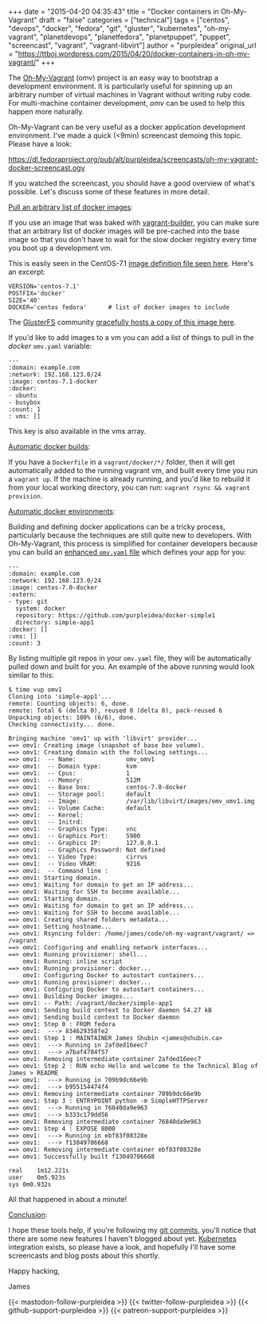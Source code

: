 +++
date = "2015-04-20 04:35:43"
title = "Docker containers in Oh-My-Vagrant"
draft = "false"
categories = ["technical"]
tags = ["centos", "devops", "docker", "fedora", "git", "gluster", "kubernetes", "oh-my-vagrant", "planetdevops", "planetfedora", "planetpuppet", "puppet", "screencast", "vagrant", "vagrant-libvirt"]
author = "purpleidea"
original_url = "https://ttboj.wordpress.com/2015/04/20/docker-containers-in-oh-my-vagrant/"
+++

The <a href="https://github.com/purpleidea/oh-my-vagrant">Oh-My-Vagrant</a> (omv) project is an easy way to bootstrap a development environment. It is particularly useful for spinning up an arbitrary number of virtual machines in Vagrant without writing ruby code. For multi-machine container development, <em>omv</em> can be used to help this happen more naturally.

Oh-My-Vagrant can be very useful as a docker application development environment. I've made a quick (<9min) screencast demoing this topic. Please have a look:

<a href="https://dl.fedoraproject.org/pub/alt/purpleidea/screencasts/oh-my-vagrant-docker-screencast.ogv">https://dl.fedoraproject.org/pub/alt/purpleidea/screencasts/oh-my-vagrant-docker-screencast.ogv</a>

If you watched the screencast, you should have a good overview of what's possible. Let's discuss some of these features in more detail.

<span style="text-decoration:underline;">Pull an arbitrary list of docker images</span>:

If you use an image that was baked with <a href="https://github.com/purpleidea/vagrant-builder">vagrant-builder</a>, you can make sure that an arbitrary list of docker images will be pre-cached into the base image so that you don't have to wait for the slow docker registry every time you boot up a development vm.

This is easily seen in the CentOS-7.1 <a href="https://github.com/purpleidea/vagrant-builder/blob/master/v7/versions/centos-7.1-docker.sh#L15">image definition file seen here</a>. Here's an excerpt:
```
VERSION='centos-7.1'
POSTFIX='docker'
SIZE='40'
DOCKER='centos fedora'		# list of docker images to include
```
The <a href="https://www.gluster.org/">GlusterFS</a> community <a href="https://dl.fedoraproject.org/pub/alt/purpleidea/vagrant/centos-7.1-docker/">gracefully hosts a copy of this image here</a>.

If you'd like to add images to a vm you can add a list of things to pull in the <em>docker</em> <code>omv.yaml</code> variable:
```
---
:domain: example.com
:network: 192.168.123.0/24
:image: centos-7.1-docker
:docker:
- ubuntu
- busybox
:count: 1
: vms: []
```
This key is also available in the vms array.<em>
</em>

<span style="text-decoration:underline;">Automatic docker builds</span>:

If you have a <code>Dockerfile</code> in a <code>vagrant/docker/*/</code> folder, then it will get automatically added to the running vagrant vm, and built every time you run a <code>vagrant up</code>. If the machine is already running, and you'd like to rebuild it from your local working directory, you can run: <code>vagrant rsync && vagrant provision</code>.

<span style="text-decoration:underline;">Automatic docker environments</span>:

Building and defining docker applications can be a tricky process, particularly because the techniques are still quite new to developers. With Oh-My-Vagrant, this process is simplified for container developers because you can build an <a href="https://github.com/purpleidea/oh-my-vagrant/blob/master/examples/docker-build.yaml#L9">enhanced <code>omv.yaml</code> file</a> which defines your app for you:
```
---
:domain: example.com
:network: 192.168.123.0/24
:image: centos-7.0-docker
:extern:
- type: git
  system: docker
  repository: https://github.com/purpleidea/docker-simple1
  directory: simple-app1
:docker: []
:vms: []
:count: 3
```
By listing multiple git repos in your <code>omv.yaml</code> file, they will be automatically pulled down and built for you. An example of the above running would look similar to this:
```
$ time vup omv1
Cloning into 'simple-app1'...
remote: Counting objects: 6, done.
remote: Total 6 (delta 0), reused 0 (delta 0), pack-reused 6
Unpacking objects: 100% (6/6), done.
Checking connectivity... done.

Bringing machine 'omv1' up with 'libvirt' provider...
==> omv1: Creating image (snapshot of base box volume).
==> omv1: Creating domain with the following settings...
==> omv1:  -- Name:              omv_omv1
==> omv1:  -- Domain type:       kvm
==> omv1:  -- Cpus:              1
==> omv1:  -- Memory:            512M
==> omv1:  -- Base box:          centos-7.0-docker
==> omv1:  -- Storage pool:      default
==> omv1:  -- Image:             /var/lib/libvirt/images/omv_omv1.img
==> omv1:  -- Volume Cache:      default
==> omv1:  -- Kernel:            
==> omv1:  -- Initrd:            
==> omv1:  -- Graphics Type:     vnc
==> omv1:  -- Graphics Port:     5900
==> omv1:  -- Graphics IP:       127.0.0.1
==> omv1:  -- Graphics Password: Not defined
==> omv1:  -- Video Type:        cirrus
==> omv1:  -- Video VRAM:        9216
==> omv1:  -- Command line : 
==> omv1: Starting domain.
==> omv1: Waiting for domain to get an IP address...
==> omv1: Waiting for SSH to become available...
==> omv1: Starting domain.
==> omv1: Waiting for domain to get an IP address...
==> omv1: Waiting for SSH to become available...
==> omv1: Creating shared folders metadata...
==> omv1: Setting hostname...
==> omv1: Rsyncing folder: /home/james/code/oh-my-vagrant/vagrant/ => /vagrant
==> omv1: Configuring and enabling network interfaces...
==> omv1: Running provisioner: shell...
    omv1: Running: inline script
==> omv1: Running provisioner: docker...
    omv1: Configuring Docker to autostart containers...
==> omv1: Running provisioner: docker...
    omv1: Configuring Docker to autostart containers...
==> omv1: Building Docker images...
==> omv1: -- Path: /vagrant/docker/simple-app1
==> omv1: Sending build context to Docker daemon 54.27 kB
==> omv1: Sending build context to Docker daemon 
==> omv1: Step 0 : FROM fedora
==> omv1:  ---> 834629358fe2
==> omv1: Step 1 : MAINTAINER James Shubin <james@shubin.ca>
==> omv1:  ---> Running in 2afded16eec7
==> omv1:  ---> a7baf4784f57
==> omv1: Removing intermediate container 2afded16eec7
==> omv1: Step 2 : RUN echo Hello and welcome to the Technical Blog of James > README
==> omv1:  ---> Running in 709b9dc66e9b
==> omv1:  ---> b955154474f4
==> omv1: Removing intermediate container 709b9dc66e9b
==> omv1: Step 3 : ENTRYPOINT python -m SimpleHTTPServer
==> omv1:  ---> Running in 76840da9e963
==> omv1:  ---> b333c179dd56
==> omv1: Removing intermediate container 76840da9e963
==> omv1: Step 4 : EXPOSE 8000
==> omv1:  ---> Running in ebf83f08328e
==> omv1:  ---> f13049706668
==> omv1: Removing intermediate container ebf83f08328e
==> omv1: Successfully built f13049706668

real	1m12.221s
user	0m5.923s
sys	0m0.932s
```
All that happened in about a minute!

<span style="text-decoration:underline;">Conclusion</span>:

I hope these tools help, if you're following my <a href="https://github.com/purpleidea/oh-my-vagrant">git commits</a>, you'll notice that there are some new features I haven't blogged about yet. <a href="http://kubernetes.io/">Kubernetes</a> integration exists, so please have a look, and hopefully I'll have some screencasts and blog posts about this shortly.

Happy hacking,

James

{{< mastodon-follow-purpleidea >}}
{{< twitter-follow-purpleidea >}}
{{< github-support-purpleidea >}}
{{< patreon-support-purpleidea >}}
